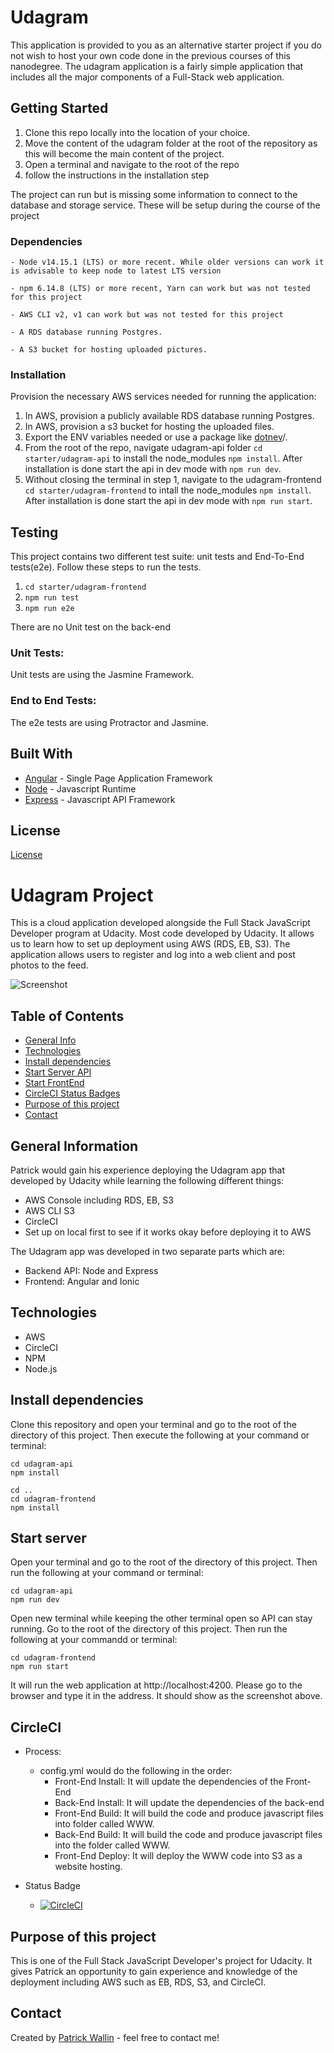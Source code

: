 # Udagram

This application is provided to you as an alternative starter project if you do not wish to host your own code done in the previous courses of this nanodegree. The udagram application is a fairly simple application that includes all the major components of a Full-Stack web application.

## Getting Started

1. Clone this repo locally into the location of your choice.
1. Move the content of the udagram folder at the root of the repository as this will become the main content of the project.
1. Open a terminal and navigate to the root of the repo
1. follow the instructions in the installation step

The project can run but is missing some information to connect to the database and storage service. These will be setup during the course of the project

### Dependencies

```
- Node v14.15.1 (LTS) or more recent. While older versions can work it is advisable to keep node to latest LTS version

- npm 6.14.8 (LTS) or more recent, Yarn can work but was not tested for this project

- AWS CLI v2, v1 can work but was not tested for this project

- A RDS database running Postgres.

- A S3 bucket for hosting uploaded pictures.

```

### Installation

Provision the necessary AWS services needed for running the application:

1. In AWS, provision a publicly available RDS database running Postgres. <Place holder for link to classroom article>
1. In AWS, provision a s3 bucket for hosting the uploaded files. <Place holder for tlink to classroom article>
1. Export the ENV variables needed or use a package like [dotnev](https://www.npmjs.com/package/dotenv)/.
1. From the root of the repo, navigate udagram-api folder `cd starter/udagram-api` to install the node_modules `npm install`. After installation is done start the api in dev mode with `npm run dev`.
1. Without closing the terminal in step 1, navigate to the udagram-frontend `cd starter/udagram-frontend` to intall the node_modules `npm install`. After installation is done start the api in dev mode with `npm run start`.

## Testing

This project contains two different test suite: unit tests and End-To-End tests(e2e). Follow these steps to run the tests.

1. `cd starter/udagram-frontend`
1. `npm run test`
1. `npm run e2e`

There are no Unit test on the back-end

### Unit Tests:

Unit tests are using the Jasmine Framework.

### End to End Tests:

The e2e tests are using Protractor and Jasmine.

## Built With

- [Angular](https://angular.io/) - Single Page Application Framework
- [Node](https://nodejs.org) - Javascript Runtime
- [Express](https://expressjs.com/) - Javascript API Framework

## License

[License](LICENSE.txt)


# Udagram Project
This is a cloud application developed alongside the Full Stack JavaScript Developer program at Udacity. Most code developed by Udacity.  It allows us to learn how to set up deployment using AWS (RDS, EB, S3).  The application allows users to register and log into a web client and post photos to the feed.

![Screenshot](screenshots/udagram_in_browser_1.png)

## Table of Contents
* [General Info](#general-information)
* [Technologies](#technologies)
* [Install dependencies](#install-dependencies)
* [Start Server API](#start-server-api)
* [Start FrontEnd](#start-frontend)
* [CircleCI Status Badges](#circleci-status-badges)
* [Purpose of this project](#purpose-of-this-project)
* [Contact](#contact)

## General Information
Patrick would gain his experience deploying the Udagram app that developed by Udacity while learning the following different things:
- AWS Console including RDS, EB, S3
- AWS CLI S3
- CircleCI
- Set up on local first to see if it works okay before deploying it to AWS

The Udagram app was developed in two separate parts which are:
- Backend API: Node and Express
- Frontend: Angular and Ionic

## Technologies 
- AWS
- CircleCI
- NPM
- Node.js

## Install dependencies
Clone this repository and open your terminal and go to the root of the directory of this project.
Then execute the following at your command or terminal:
```
cd udagram-api
npm install
```
```
cd ..
cd udagram-frontend
npm install
```

## Start server
Open your terminal and go to the root of the directory of this project.
Then run the following at your command or terminal:
```
cd udagram-api
npm run dev
```
Open new terminal while keeping the other terminal open so API can stay running.
Go to the root of the directory of this project.
Then run the following at your commandd or terminal:
```
cd udagram-frontend
npm run start
```

It will run the web application at http://localhost:4200.  Please go to the browser and type it in the address. It should show as the screenshot above.

## CircleCI 
- Process:
    - config.yml would do the following in the order:
        - Front-End Install: It will update the dependencies of the Front-End
        - Back-End Install: It will update the dependencies of the back-end
        - Front-End Build: It will build the code and produce javascript files into folder called WWW.
        - Back-End Build: It will build the code and produce javascript files into the folder called WWW.
        - Front-End Deploy: It will deploy the WWW code into S3 as a website hosting.
        

- Status Badge
    - [![CircleCI](https://circleci.com/gh/Patrick-Wallin/udacity-udagram.svg?style=svg)](<LINK>)

## Purpose of this project
This is one of the Full Stack JavaScript Developer's project for Udacity.  It gives Patrick an opportunity to gain experience and knowledge of the deployment including AWS such as EB, RDS, S3, and CircleCI.

## Contact
Created by [Patrick Wallin](https://www.linkedin.com/in/patrick-wallin) - feel free to contact me!
